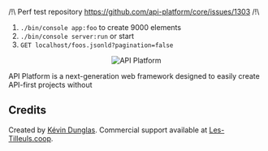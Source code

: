 /!\ Perf test repository https://github.com/api-platform/core/issues/1303 /!\

1. `./bin/console app:foo` to create 9000 elements
2. `./bin/console server:run` or start
3. `GET localhost/foos.jsonld?pagination=false`

<p align="center"><img src="https://api-platform.com/logo-250x250.png" alt="API Platform"></p>

API Platform is a next-generation web framework designed to easily create API-first projects without

Credits
-------

Created by [Kévin Dunglas](https://dunglas.fr). Commercial support available at [Les-Tilleuls.coop](https://les-tilleuls.coop).
